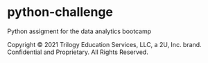 # python-challenge

Python assigment for the data analytics bootcamp 

Copyright
© 2021 Trilogy Education Services, LLC, a 2U, Inc. brand. Confidential and Proprietary. All Rights Reserved.
